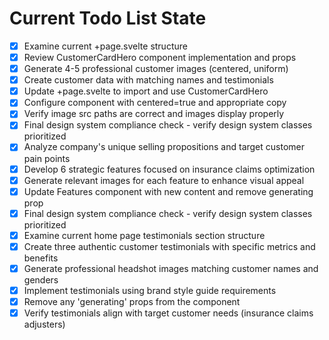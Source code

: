 <!-- DO NOT EDIT - Managed by todo_list tool -->
<!-- Updated: 2025-09-26T17:27:12.681Z -->

# Current Todo List State

- [x] Examine current +page.svelte structure
- [x] Review CustomerCardHero component implementation and props
- [x] Generate 4-5 professional customer images (centered, uniform)
- [x] Create customer data with matching names and testimonials
- [x] Update +page.svelte to import and use CustomerCardHero
- [x] Configure component with centered=true and appropriate copy
- [x] Verify image src paths are correct and images display properly
- [x] Final design system compliance check - verify design system classes prioritized
- [x] Analyze company's unique selling propositions and target customer pain points
- [x] Develop 6 strategic features focused on insurance claims optimization
- [x] Generate relevant images for each feature to enhance visual appeal
- [x] Update Features component with new content and remove generating prop
- [x] Final design system compliance check - verify design system classes prioritized
- [x] Examine current home page testimonials section structure
- [x] Create three authentic customer testimonials with specific metrics and benefits
- [x] Generate professional headshot images matching customer names and genders
- [x] Implement testimonials using brand style guide requirements
- [x] Remove any 'generating' props from the component
- [x] Verify testimonials align with target customer needs (insurance claims adjusters)
